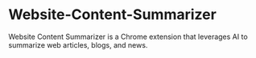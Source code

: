 # Website-Content-Summarizer
Website Content Summarizer is a Chrome extension that leverages AI to summarize web articles, blogs, and news. 
